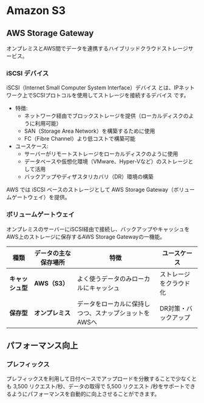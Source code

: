 # Amazon S3

## AWS Storage Gateway
オンプレミスとAWS間でデータを連携するハイブリッドクラウドストレージサービス。

### iSCSI デバイス
iSCSI（Internet Small Computer System Interface）デバイス とは、IPネットワーク上でSCSIプロトコルを使用してストレージを接続するデバイス です。

- 特徴:
  - ネットワーク経由でブロックストレージを提供（ローカルディスクのように利用可能）
  - SAN（Storage Area Network）を構築するために使用
  - FC（Fibre Channel）より低コストで構築可能
- ユースケース:
  - サーバーがリモートストレージをローカルディスクのように使用
  - データベースや仮想化環境（VMware、Hyper-Vなど）のストレージとして活用
  - バックアップやディザスタリカバリ（DR）環境の構築

AWS では iSCSI ベースのストレージとして AWS Storage Gateway（ボリュームゲートウェイ）を提供。

### ボリュームゲートウェイ
オンプレミスのサーバーにiSCSI経由で接続し、バックアップやキャッシュをAWS上のストレージに保存するAWS Storage Gatewayの一機能。

| 種類         | データの主な保存場所 | 特徴                                 | ユースケース        |
|--------------|--------------------|--------------------------------------|---------------------|
| **キャッシュ型** | **AWS（S3）**        | よく使うデータのみローカルにキャッシュ | ストレージをクラウド化 |
| **保存型**     | **オンプレミス**       | データをローカルに保持しつつ、スナップショットをAWSへ | DR対策・バックアップ |

## パフォーマンス向上

### プレフィックス
プレフィックスを利用して日付ベースでアップロードを分散することで少なくとも 3,500 リクエスト/秒、データの取得で 5,500 リクエスト /秒をサポートできるようにパフォーマンスを自動的に向上させることができます。


